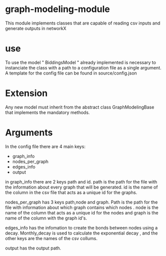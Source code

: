 
# graph-modeling-module
This module implements classes that are capable of reading csv inputs 
and generate outputs in networkX

# use

To use the model " BiddingsModel " already implemented is necessary to
instanciate the class with a path to a configuration file as a single argument.
A template for the config file can be found in source/config.json

# Extension

Any new model must inherit from the abstract class GraphModelingBase 
that implements the mandatory methods.


# Arguments

In the config file there are 4 main keys:
- graph_info  
- nodes_per_graph
- edges_info 
- output

in graph_info there are 2 keys path and id. path is the path for the file
with the information about every graph that will be generated. id is the 
name of the column in the csv file that acts as a unique id for the graphs. 

nodes_per_graph has 3 keys path,node and graph. Path is the path for the file
with information about which graph contains which nodes . node is the name of the 
column that acts as a unique id for the nodes and graph is the name of the column 
with the graph id's.

edges_info has the infomation to create the bonds between nodes using a decay.
Monthly_decay is used to calculate the exponential decay , and the other keys are 
the names of the  csv collums.

output has the output path.